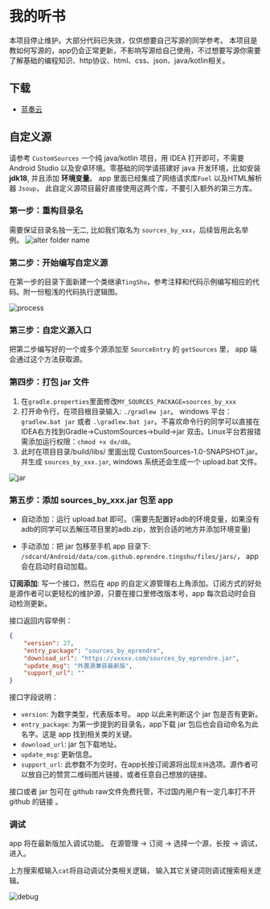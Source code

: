 # 我的听书

本项目停止维护。大部分代码已失效，仅供想要自己写源的同学参考。
本项目是教如何写源的，app仍会正常更新，不影响写源给自己使用，不过想要写源你需要了解基础的编程知识、http协议、html、css、json、java/kotlin相关。

## 下载

* [蓝奏云](https://pan.lanzoux.com/b873905)

## 自定义源

请参考 `CustomSources` 一个纯 java/kotlin 项目，用 IDEA 打开即可，不需要 Android Studio 以及安卓环境。零基础的同学请搭建好 java 开发环境，比如安装 **jdk18**, 并且添加 **环境变量**。
app 里面已经集成了网络请求库`Fuel` 以及HTML解析器 `Jsoup`， 此自定义源项目最好直接使用这两个库，不要引入额外的第三方库。

### 第一步：重构目录名

需要保证目录名独一无二, 比如我们取名为 `sources_by_xxx`，后续皆用此名举例。
![alter folder name](art/sources1.jpg)

### 第二步：开始编写自定义源

在第一步的目录下面新建一个类继承`TingShu`，参考注释和代码示例编写相应的代码。附一份粗浅的代码执行逻辑图。

![process](art/sources5.png)

### 第三步：自定义源入口

把第二步编写好的一个或多个源添加至 `SourceEntry` 的 `getSources` 里， app 端会通过这个方法获取源。

### 第四步：打包 jar 文件

1. 在`gradle.properties`里面修改`MY_SOURCES_PACKAGE=sources_by_xxx`
1. 打开命令行，在项目根目录输入: `./gradlew jar`。 windows 平台：`gradlew.bat jar` 或者 `.\gradlew.bat jar`。不喜欢命令行的同学可以直接在IDEA右方找到Gradle->CustomSources->build->jar 双击。Linux平台若报错需添加运行权限：`chmod +x dx/d8`。
1. 此时在项目目录/build/libs/ 里面出现 CustomSources-1.0-SNAPSHOT.jar。并生成 `sources_by_xxx.jar`, windows 系统还会生成一个 upload.bat 文件。

![jar](art/jar.png)

### 第五步：添加 sources_by_xxx.jar 包至 app


* 自动添加：运行 upload.bat 即可。（需要先配置好adb的环境变量，如果没有adb的同学可以去解压项目里的adb.zip，放到合适的地方并添加环境变量)

* 手动添加：把 jar 包移至手机 app 目录下: `/sdcard/Android/data/com.github.eprendre.tingshu/files/jars/`， app 会在启动时自动加载。

**订阅添加**: 写一个接口，然后在 app 的自定义源管理右上角添加。订阅方式的好处是源作者可以更轻松的维护源，只要在接口里修改版本号，app 每次启动时会自动检测更新。

接口返回内容举例：

```json
{
    "version": 27,
    "entry_package": "sources_by_eprendre",
    "download_url": "https://xxxxx.com/sources_by_eprendre.jar",
    "update_msg": "外置源兼容最新版",
    "support_url": ""
}
```

接口字段说明：

* `version`: 为数字类型，代表版本号。 app 以此来判断这个 jar 包是否有更新。
* `entry_package`: 为第一步提到的目录名，app下载 jar 包后也会自动命名为此名字。这是 app 找到相关类的关键。
* `download_url`: jar 包下载地址。
* `update_msg`: 更新信息。
* `support_url`: 此参数不为空时，在app长按订阅源将出现`支持`选项。源作者可以放自己的赞赏二维码图片链接，或者任意自己想放的链接。

接口或者 jar 包可在 github raw文件免费托管，不过国内用户有一定几率打不开 github 的链接 。

### 调试

app 将在最新版加入调试功能。
在源管理 -> 订阅 -> 选择一个源，长按 -> 调试，进入。

上方搜索框输入`cat`将自动调试分类相关逻辑， 输入其它关键词则调试搜索相关逻辑。

![debug](art/debug.png)
